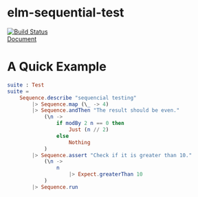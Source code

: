 # elm-sequential-test

[![Build Status](https://travis-ci.com/arowM/elm-sequential-test.svg?branch=main)](https://travis-ci.com/arowM/elm-sequential-test)  
[Document](https://package.elm-lang.org/packages/arowM/elm-sequential-test/latest/)  

# A Quick Example

```elm
suite : Test
suite =
    Sequence.describe "sequencial testing"
        |> Sequence.map (\_ -> 4)
        |> Sequence.andThen "The result should be even."
            (\n ->
                if modBy 2 n == 0 then
                    Just (n // 2)
                else
                    Nothing
            )
        |> Sequence.assert "Check if it is greater than 10."
            (\n ->
                n
                    |> Expect.greaterThan 10
            )
        |> Sequence.run
```
